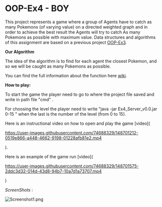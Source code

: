 # OOP-Ex4 - BOY 

This project represents a game where a group of Agents have to catch as many Pokemons (of varying value) on a directed weighted 
graph and in order to achieve the best result the Agents will try to catch
As many Pokemons as possible with maximum value.
Data structures and algorithms of this assignment are based on a previous project [OOP-Ex3](https://github.com/B-O-Y-group/OOP-Ex3.git). 



**Our Algorithm**

The idea of the algorithm is to find for each agent the closest Pokemon, and so we will be caught
as many Pokemons as possible.

You can find the full information about the function here [wiki](https://github.com/B-O-Y-group/OOP-Ex4/wiki).



**How to play:**

To start the game the player need to go to where  the project file saved 
and write in path file "cmd" . 

For choosing the level 
the player need to write "java -jar Ex4_Server_v0.0.jar 0-15 " 
when the last is the number of the level (from 0 to 15).

Here is an instructional video on how to open and play the game [video](

https://user-images.githubusercontent.com/74688329/148701212-0519e866-a448-4662-9198-01228afb81e2.mp4

).

Here is an example of the game run [video](

https://user-images.githubusercontent.com/74688329/148701575-2ddc3d32-014d-43d8-94b7-10a7d1a73707.mp4

)

*ScreenShots* :

![Screenshot1.png](<img width="1199" alt="Screenshot1" src="https://user-images.githubusercontent.com/74688329/148702413-d6860d89-4236-449b-bd2c-3171003d09f6.png">
)
